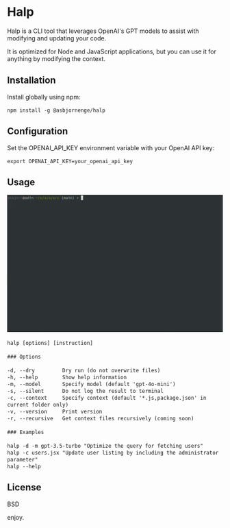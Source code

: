 # Halp

Halp is a CLI tool that leverages OpenAI's GPT models to assist with modifying and updating your code.

It is optimized for Node and JavaScript applications, but you can use it for anything by modifying the context. 

## Installation

Install globally using npm:

```
npm install -g @asbjornenge/halp
```

## Configuration

Set the OPENAI_API_KEY environment variable with your OpenAI API key:

```
export OPENAI_API_KEY=your_openai_api_key
```

## Usage

![demo](halp.gif)

```
halp [options] [instruction]

### Options

-d, --dry         Dry run (do not overwrite files)
-h, --help        Show help information
-m, --model       Specify model (default 'gpt-4o-mini')
-s, --silent      Do not log the result to terminal
-c, --context     Specify context (default '*.js,package.json' in current folder only)
-v, --version     Print version 
-r, --recursive   Get context files recursively (coming soon)

### Examples

halp -d -m gpt-3.5-turbo "Optimize the query for fetching users"
halp -c users.jsx "Update user listing by including the administrator parameter"
halp --help
```

## License

BSD

enjoy.
